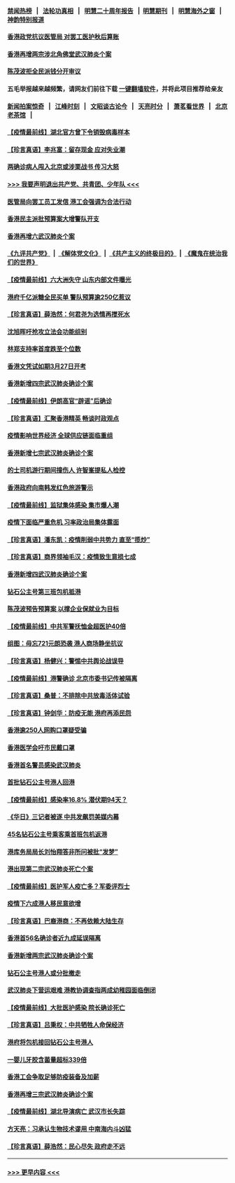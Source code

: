#### [禁闻热榜](热点新闻.md?=0)  &nbsp;&nbsp;|&nbsp;&nbsp; [法轮功真相](https://github.com/gfw-breaker/truth/blob/master/README.md?=0) &nbsp;&nbsp;|&nbsp;&nbsp; [明慧二十周年报告](https://github.com/gfw-breaker/mh-reports/blob/master/README.md?=0) &nbsp;&nbsp;|&nbsp;&nbsp;[明慧期刊](https://github.com/gfw-breaker/mh-qikan) &nbsp;&nbsp;|&nbsp;&nbsp; [明慧海外之窗](https://github.com/gfw-breaker/mh-news/blob/master/README.md?=0) &nbsp;&nbsp;|&nbsp;&nbsp; [神韵特别报道](https://github.com/gfw-breaker/mh-news/blob/master/shenyun.md?=0)
#### [香港政党抗议医管局 对罢工医护秋后算账](../pages/nsc415/n11901746.md?t=02282302) 
#### [香港再增两宗涉北角佛堂武汉肺炎个案](../pages/nsc415/n11901737.md?t=02282302) 
#### [陈茂波拒全民派钱分开审议](../pages/nsc415/n11901672.md?t=02282302) 
#### 五毛举报越来越频繁，请网友们前往下载 [一键翻墙软件](https://github.com/gfw-breaker/ssr-accounts)，并将此项目推荐给亲友
#### [新闻拍案惊奇](https://github.com/gfw-breaker/banned-news/blob/master/pages/link4.md) &nbsp;&nbsp;|&nbsp;&nbsp; [江峰时刻](https://github.com/gfw-breaker/banned-news/blob/master/pages/link4.md) &nbsp;&nbsp;|&nbsp;&nbsp; [文昭谈古论今](https://github.com/gfw-breaker/banned-news/blob/master/pages/link4.md) &nbsp;&nbsp;|&nbsp;&nbsp; [天亮时分](https://github.com/gfw-breaker/banned-news/blob/master/pages/link4.md) &nbsp;&nbsp;|&nbsp;&nbsp; [萧茗看世界](https://github.com/gfw-breaker/banned-news/blob/master/pages/link4.md) &nbsp;&nbsp;|&nbsp;&nbsp; [北京老茶馆](https://github.com/gfw-breaker/banned-news/blob/master/pages/link4.md) &nbsp;&nbsp;|&nbsp;&nbsp; 
#### [【疫情最前线】湖北官方曾下令销毁病毒样本](../pages/nsc415/n11901518.md?t=02282302) 
#### [【珍言真语】李兆富：留存现金 应对失业潮](../pages/nsc415/n11901448.md?t=02282302) 
#### [两确诊病人闯入北京或涉栗战书 传习大怒](../pages/nsc415/n11901180.md?t=02282302) 
#### [>>> 我要声明退出共产党、共青团、少年队 <<<](https://github.com/begood0513/goodnews/blob/master/quit/letter.md) 
#### [医管局向罢工员工发信 港工会强调为合法行动](../pages/nsc415/n11898870.md?t=02282302) 
#### [香港民主派批预算案大增警队开支](../pages/nsc415/n11898813.md?t=02282302) 
#### [香港再增六武汉肺炎个案](../pages/nsc415/n11898843.md?t=02282302) 
#### [《九评共产党》](https://github.com/begood0513/9ping.md/blob/master/README.md) &nbsp;|&nbsp; [《解体党文化》](../../../../jtdwh.md/blob/master/README.md)  &nbsp;|&nbsp; [《共产主义的终极目的》](../../../../gczydzjmd.md/blob/master/README.md) &nbsp;|&nbsp; [《魔鬼在统治我们的世界》](../../../../mgztzwmdsj.md/blob/master/README.md) 
#### [【疫情最前线】六大洲失守 山东内部文件曝光](../pages/nsc415/n11898455.md?t=02282302) 
#### [港府千亿派糖全民买单 警队预算逾250亿惹议](../pages/nsc415/n11898608.md?t=02282302) 
#### [【珍言真语】薛浩然：何君尧为选情再搅死水](../pages/nsc415/n11898269.md?t=02282302) 
#### [沈旭晖吁抢攻立法会功能组别](../pages/nsc415/n11896084.md?t=02282302) 
#### [林郑支持率首度跌至个位数](../pages/nsc415/n11896058.md?t=02282302) 
#### [香港文凭试如期3月27日开考](../pages/nsc415/n11896055.md?t=02282302) 
#### [香港新增四宗武汉肺炎确诊个案](../pages/nsc415/n11896040.md?t=02282302) 
#### [【疫情最前线】伊朗高官“辟谣”后确诊](../pages/nsc415/n11895902.md?t=02282302) 
#### [【珍言真语】汇聚香港精英 畅谈时政观点](../pages/nsc415/n11895733.md?t=02282302) 
#### [疫情影响世界经济 全球供应链面临重组](../pages/nsc415/n11895634.md?t=02282302) 
#### [香港新增七宗武汉肺炎确诊个案](../pages/nsc415/n11893498.md?t=02282302) 
#### [的士司机游行期间撞伤人 许智峯提私人检控](../pages/nsc415/n11893483.md?t=02282302) 
#### [香港政府向南韩发红色旅游警示](../pages/nsc415/n11893398.md?t=02282302) 
#### [【疫情最前线】监狱集体感染 集市爆人潮](../pages/nsc415/n11893181.md?t=02282302) 
#### [疫情下面临严重危机  习率政治局集体露面](../pages/nsc415/n11893305.md?t=02282302) 
#### [【珍言真语】潘东凯：疫情削弱中共势力 直至“揽炒”](../pages/nsc415/n11892866.md?t=02282302) 
#### [【珍言真语】商界领袖毛汉：疫情致生意损七成](../pages/nsc415/n11890348.md?t=02282302) 
#### [香港新增四武汉肺炎确诊个案](../pages/nsc415/n11890610.md?t=02282302) 
#### [钻石公主号第三班包机抵港](../pages/nsc415/n11890645.md?t=02282302) 
#### [陈茂波预告预算案 以撑企业保就业为目标](../pages/nsc415/n11890574.md?t=02282302) 
#### [【疫情最前线】中共军警抚恤金超医护40倍](../pages/nsc415/n11890458.md?t=02282302) 
#### [组图：毋忘721元朗恐袭 港人商场静坐抗议](../pages/nsc415/n11876882.md?t=02282302) 
#### [【珍言真语】杨健兴：警惕中共舆论战误导](../pages/nsc415/n11888131.md?t=02282302) 
#### [【疫情最前线】港警确诊 北京市委书记传被隔离](../pages/nsc415/n11886872.md?t=02282302) 
#### [【珍言真语】桑普：不排除中共放毒活体试验](../pages/nsc415/n11886832.md?t=02282302) 
#### [【珍言真语】钟剑华：防疫无能 港府再添民怨](../pages/nsc415/n11884504.md?t=02282302) 
#### [香港逾250人网购口罩疑受骗](../pages/nsc415/n11884388.md?t=02282302) 
#### [香港医学会吁市民戴口罩](../pages/nsc415/n11884367.md?t=02282302) 
#### [香港首名警员感染武汉肺炎](../pages/nsc415/n11884357.md?t=02282302) 
#### [首批钻石公主号港人回港](../pages/nsc415/n11884333.md?t=02282302) 
#### [【疫情最前线】感染率16.8% 潜伏期94天？](../pages/nsc415/n11884256.md?t=02282302) 
#### [《华日》三记者被逐 中共发飙罚美媒内幕](../pages/nsc415/n11884184.md?t=02282302) 
#### [45名钻石公主号乘客乘首班包机返港](../pages/nsc415/n11881770.md?t=02282302) 
#### [港库务局局长刘怡翔答非所问被批“发梦”](../pages/nsc415/n11881752.md?t=02282302) 
#### [港出现第二宗武汉肺炎死亡个案](../pages/nsc415/n11881736.md?t=02282302) 
#### [【疫情最前线】医护军人疫亡多？军委评烈士](../pages/nsc415/n11881655.md?t=02282302) 
#### [疫情下六成港人移民意欲增](../pages/nsc415/n11881699.md?t=02282302) 
#### [【珍言真语】巴裔港商：不再依赖大陆生存](../pages/nsc415/n11881126.md?t=02282302) 
#### [香港首56名确诊者近九成延误隔离](../pages/nsc415/n11879079.md?t=02282302) 
#### [香港新增两宗武汉肺炎确诊个案](../pages/nsc415/n11879064.md?t=02282302) 
#### [钻石公主号港人或分批撤走](../pages/nsc415/n11879029.md?t=02282302) 
#### [武汉肺炎下营运艰难 港教协调查指两成幼稚园面临倒闭](../pages/nsc415/n11878989.md?t=02282302) 
#### [【疫情最前线】大批医护感染 院长确诊死亡](../pages/nsc415/n11878595.md?t=02282302) 
#### [【珍言真语】吕秉权：中共牺牲人命保经济](../pages/nsc415/n11878390.md?t=02282302) 
#### [港府将包机接回钻石公主号港人](../pages/nsc415/n11876352.md?t=02282302) 
#### [一婴儿牙胶含菌量超标339倍](../pages/nsc415/n11876336.md?t=02282302) 
#### [香港工会争取足够防疫装备及加薪](../pages/nsc415/n11876313.md?t=02282302) 
#### [香港再增三宗武汉肺炎确诊个案](../pages/nsc415/n11876297.md?t=02282302) 
#### [【疫情最前线】湖北导演病亡 武汉市长失踪](../pages/nsc415/n11876272.md?t=02282302) 
#### [方天亮：习承认生物技术谬用 中南海内斗凶猛](../pages/nsc415/n11873679.md?t=02282302) 
#### [【珍言真语】薛浩然：民心尽失 政府走不远](../pages/nsc415/n11875838.md?t=02282302) 

----
#### [ >>> 更早内容 <<< ](../indexes/nsc415-earlier.md)
